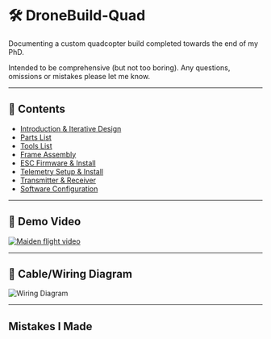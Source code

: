 # 🛠️ DroneBuild-Quad
Documenting a custom quadcopter build completed towards the end of my PhD.

Intended to be comprehensive (but not too boring). Any questions, omissions or mistakes please let me know.

---

## 📑 Contents 

- [Introduction & Iterative Design](docs/01-introduction.md)
- [Parts List](docs/02-parts-list.md)
- [Tools List](docs/02b-tools-list.md)
- [Frame Assembly](docs/03-frame-assembly.md)
- [ESC Firmware & Install](docs/04-esc.md)
- [Telemetry Setup & Install](docs/05-telemetry.md)
- [Transmitter & Receiver](docs/06-transmitter-receiver.md)
- [Software Configuration](docs/07-software-config.md)

---

## 🎥 Demo Video
[![Maiden flight video](media/images/final-finished.jpg)](https://www.youtube.com/watch?v=YOUR_VIDEO_ID)

--- 

## 🚠 Cable/Wiring Diagram
![Wiring Diagram](media/images/wiring-diagram.png)

---

## Mistakes I Made
